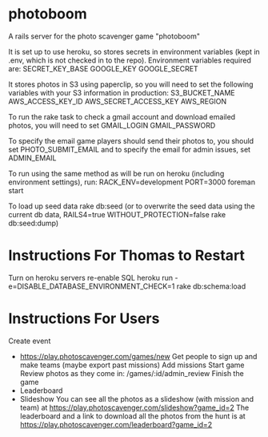photoboom
=========

A rails server for the photo scavenger game "photoboom"

It is set up to use heroku, so stores secrets in environment variables (kept in .env, which is not checked in to the repo).  Environment variables required are:
SECRET_KEY_BASE
GOOGLE_KEY
GOOGLE_SECRET

It stores photos in S3 using paperclip, so you will need to set the following variables with your S3 information in production:
S3_BUCKET_NAME
AWS_ACCESS_KEY_ID
AWS_SECRET_ACCESS_KEY
AWS_REGION

To run the rake task to check a gmail account and download emailed photos, you will need to set
GMAIL_LOGIN
GMAIL_PASSWORD

To specify the email game players should send their photos to, you should set
PHOTO_SUBMIT_EMAIL
and to specify the email for admin issues, set
ADMIN_EMAIL

To run using the same method as will be run on heroku (including environment settings), run:
RACK_ENV=development PORT=3000 foreman start

To load up seed data
rake db:seed
(or to overwrite the seed data using the current db data, RAILS4=true WITHOUT_PROTECTION=false rake db:seed:dump)

Instructions For Thomas to Restart
======================
Turn on heroku servers
re-enable SQL
heroku run -e=DISABLE_DATABASE_ENVIRONMENT_CHECK=1 rake db:schema:load


Instructions For Users
======================
Create event
* https://play.photoscavenger.com/games/new
Get people to sign up and make teams
(maybe export past missions)
Add missions
Start game
Review photos as they come in: /games/:id/admin_review
Finish the game
* Leaderboard
* Slideshow
You can see all the photos as a slideshow (with mission and team) at https://play.photoscavenger.com/slideshow?game_id=2
The leaderboard and a link to download all the photos from the hunt is at https://play.photoscavenger.com/leaderboard?game_id=2